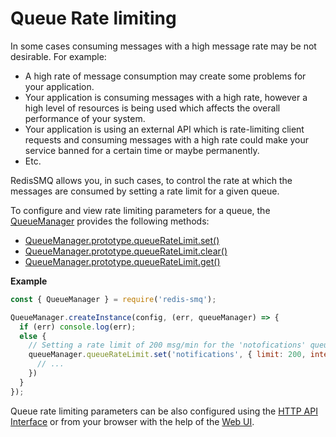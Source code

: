 # Queue Rate limiting

In some cases consuming messages with a high message rate may be not desirable. For example:

- A high rate of message consumption may create some problems for your application.
- Your application is consuming messages with a high rate, however a high level of resources is being used which affects the overall performance of your system.
- Your application is using an external API which is rate-limiting client requests and consuming messages with a high rate could make your service banned for a certain time or maybe permanently.
- Etc.

RedisSMQ allows you, in such cases, to control the rate at which the messages are consumed by setting a rate limit for a given queue.

To configure and view rate limiting parameters for a queue, the [QueueManager](/docs/api/queue-manager.md) provides the following methods:

- [QueueManager.prototype.queueRateLimit.set()](/docs/api/queue-manager.md#queuemanagerprototypequeueratelimitset)
- [QueueManager.prototype.queueRateLimit.clear()](/docs/api/queue-manager.md#queuemanagerprototypequeueratelimitclear)
- [QueueManager.prototype.queueRateLimit.get()](/docs/api/queue-manager.md#queuemanagerprototypequeueratelimitget)

**Example**

```javascript
const { QueueManager } = require('redis-smq');

QueueManager.createInstance(config, (err, queueManager) => {
  if (err) console.log(err);
  else {
    // Setting a rate limit of 200 msg/min for the 'notofications' queue
    queueManager.queueRateLimit.set('notifications', { limit: 200, interval: 60000 }, (err) => {
      // ...
    })
  }
});
```

Queue rate limiting parameters can be also configured using the [HTTP API Interface](https://github.com/weyoss/redis-smq-monitor) or from your browser with the help of the [Web UI](https://github.com/weyoss/redis-smq-monitor-client).